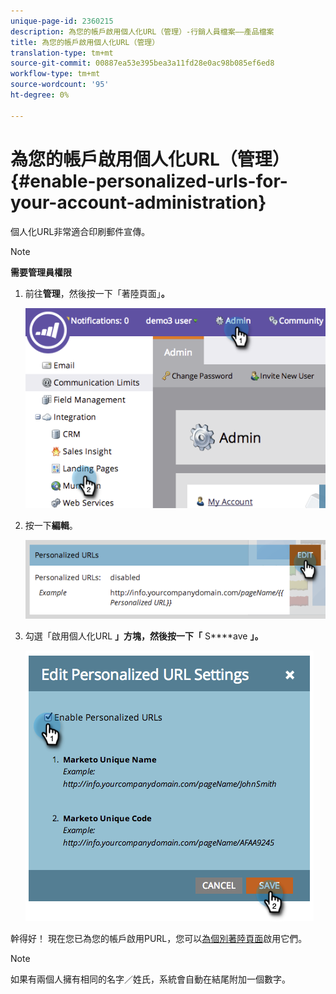 ```yaml
---
unique-page-id: 2360215
description: 為您的帳戶啟用個人化URL（管理）-行銷人員檔案——產品檔案
title: 為您的帳戶啟用個人化URL（管理）
translation-type: tm+mt
source-git-commit: 00887ea53e395bea3a11fd28e0ac98b085ef6ed8
workflow-type: tm+mt
source-wordcount: '95'
ht-degree: 0%

---
```



# 為您的帳戶啟用個人化URL（管理）{#enable-personalized-urls-for-your-account-administration}

個人化URL非常適合印刷郵件宣傳。

>[!NOTE]
>
>**需要管理員權限**

1. 前往**管理**，然後按一下「著陸頁面」**。**

   ![](assets/image2014-9-24-11-3a38-3a51.png)

1. 按一下&#x200B;**編輯**。

   ![](assets/image2014-9-24-11-3a39-3a6.png)

1. 勾選「啟用個人化URL **」方塊，然後按一下「** S****ave **」。**

   ![](assets/image2014-9-24-11-3a39-3a41.png)

幹得好！ 現在您已為您的帳戶啟用PURL，您可以[為個別著陸頁面](../../../product-docs/demand-generation/landing-pages/personalizing-landing-pages/enable-personalized-urls-for-a-landing-page.md)啟用它們。

>[!NOTE]
>
>如果有兩個人擁有相同的名字／姓氏，系統會自動在結尾附加一個數字。

